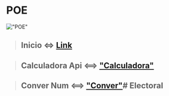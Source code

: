 # POE
!["POE"](http://bitybyte.github.io/images/jseventloop.png)

>## Inicio  <=> [Link](https://mitchaguilar.github.io/POE/Inicio/dist/javadoc/index.html)

>## Calculadora Api <==> ["Calculadora"](https://mitchaguilar.github.io/POE/CalculadoraApi/dist/javadoc/index.html)

>## Conver Num <==> ["Conver"](https://mitchaguilar.github.io/POE/ConverNum/dist/javadoc/index.html)# Electoral
